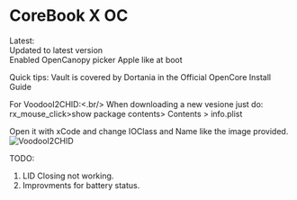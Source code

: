 # CoreBook  X   OC

Latest:<br/>
Updated to latest version <br/>
Enabled OpenCanopy picker Apple like at boot<br/>

Quick tips:
Vault is covered by Dortania in the Official OpenCore Install Guide <br/>


For VoodooI2CHID:<.br/>
When downloading a new vesione just do: <br/>
rx_mouse_click>show package contents> Contents > info.plist<br/>

Open it with xCode and change IOClass and Name like the image provided.<br/>
![VoodooI2CHID](https://user-images.githubusercontent.com/51327886/114537073-0f20ef00-9c52-11eb-9644-af826e872b7e.png)


TODO:<br/>
1.  LID Closing not working.
2.  Improvments for battery status.
